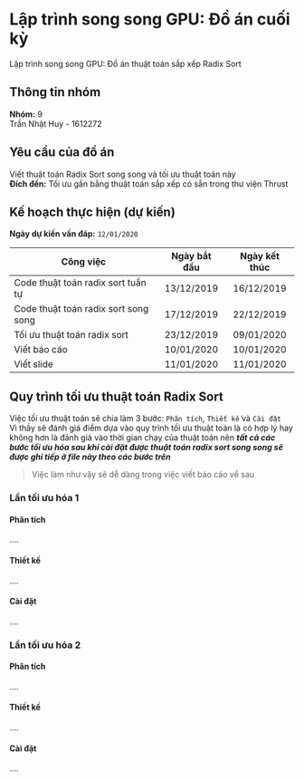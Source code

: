 # Lập trình song song GPU: Đồ án cuối kỳ
Lập trình song song GPU: Đồ án thuật toán sắp xếp Radix Sort
## Thông tin nhóm
**Nhóm:** 9  
Trần Nhật Huy - 1612272


## Yêu cầu của đồ án
Viết thuật toán Radix Sort song song và tối ưu thuật toán này  
**Đích đến:** Tối ưu gần bằng thuật toán sắp xếp có sẵn trong thư viện Thrust
## Kế hoạch thực hiện (dự kiến)
**Ngày dự kiến vấn đáp:** `12/01/2020`

|Công việc|Ngày bắt đầu|Ngày kết thúc|
|---|:---:|:---:|
|Code thuật toán radix sort tuần tự|13/12/2019|16/12/2019|  
|Code thuật toán radix sort song song|17/12/2019|22/12/2019|  
|Tối ưu thuật toán radix sort|23/12/2019|09/01/2020|  
|Viết báo cáo|10/01/2020|10/01/2020|  
|Viết slide|11/01/2020|11/01/2020|  
## Quy trình tối ưu thuật toán Radix Sort
Việc tối ưu thuật toán sẽ chia làm 3 bước: `Phân tích`, `Thiết kế` và `Cài đặt`  
Vì thầy sẽ đánh giá điểm dựa vào quy trình tối ưu thuật toán là có hợp lý hay không hơn là đánh giá vào thời gian chạy của thuật toán nên ***tất cả các bước tối ưu hóa sau khi cài đặt được thuật toán radix sort song song sẽ được ghi tiếp ở file này theo các bước trên***  
> Việc làm như vậy sẽ dễ dàng trong việc viết báo cáo về sau 
### Lần tối ưu hóa 1
#### Phân tích
....
#### Thiết kế
....
#### Cài đặt 
....
### Lần tối ưu hóa 2
#### Phân tích
....
#### Thiết kế
....
#### Cài đặt 
....
